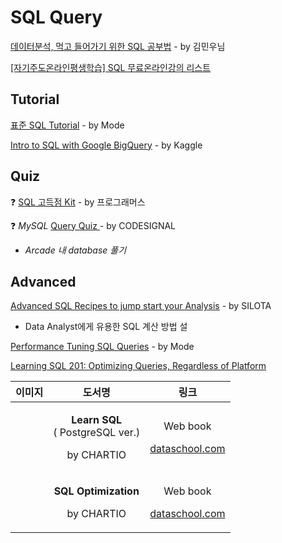 # SQL Query

[데이터분석, 먹고 들어가기 위한 SQL 공부법](https://brunch.co.kr/@minu-log/5) - by 김민우님

[\[자기주도온라인평생학습\] SQL 무료온라인강의 리스트](http://withmooc.com/%EC%9E%90%EA%B8%B0%EC%A3%BC%EB%8F%84%EC%98%A8%EB%9D%BC%EC%9D%B8%ED%8F%89%EC%83%9D%ED%95%99%EC%8A%B5-sql-%EB%A6%AC%EC%8A%A4%ED%8A%B8-30%EA%B0%9C-%EA%B5%90%EC%9C%A1%EA%B3%BC%EC%A0%95withmooc/?fbclid=IwAR1l7QMy9sPzrUhGSzE8uJXRiGDPmXNrOeTvSwTf2ZD-QDwLT0LAbfFQWQY)

## Tutorial

[표준 SQL Tutorial](https://mode.com/sql-tutorial/) - by Mode

[Intro to SQL with Google BigQuery](https://www.kaggle.com/learn/intro-to-sql) - by Kaggle

## Quiz

❓ [SQL 고득점 Kit](https://programmers.co.kr/learn/challenges?tab=sql_practice_kit) - by 프로그래머스

❓ _MySQL_ [Query Quiz ](https://codesignal.com/) - by CODESIGNAL  
  -  _Arcade 내 database 풀기_

## Advanced

[Advanced SQL Recipes to jump start your Analysis](http://www.silota.com/docs/recipes/) - by SILOTA  
  -  Data Analyst에게 유용한 SQL 계산 방법 설

[Performance Tuning SQL Queries](https://mode.com/resources/sql-tutorial/sql-performance-tuning/) - by Mode

[Learning SQL 201: Optimizing Queries, Regardless of Platform](https://towardsdatascience.com/learning-sql-201-optimizing-queries-regardless-of-platform-918a3af9c8b1)

<table>
  <thead>
    <tr>
      <th style="text-align:center">&#xC774;&#xBBF8;&#xC9C0;</th>
      <th style="text-align:center">&#xB3C4;&#xC11C;&#xBA85;</th>
      <th style="text-align:center">&#xB9C1;&#xD06C;</th>
    </tr>
  </thead>
  <tbody>
    <tr>
      <td style="text-align:center">
        <img src="https://dataschool.com/assets/images/book-covers/learn-sql@thumbnail.png"
        alt/>
      </td>
      <td style="text-align:center">
        <p><b>Learn SQL<br /></b>( PostgreSQL ver.)</p>
        <p>by CHARTIO</p>
      </td>
      <td style="text-align:center">
        <p>Web book</p>
        <p><a href="https://dataschool.com/learn-sql/">dataschool.com</a>
        </p>
      </td>
    </tr>
    <tr>
      <td style="text-align:center">
        <p></p>
        <p>
          <img src="https://dataschool.com/assets/images/book-covers/sql-optimization@thumbnail.png"
          alt/>
        </p>
      </td>
      <td style="text-align:center">
        <p><b>SQL Optimization</b>
        </p>
        <p>by CHARTIO</p>
      </td>
      <td style="text-align:center">
        <p>Web book</p>
        <p><a href="https://dataschool.com/sql-optimization/">dataschool.com</a>
        </p>
      </td>
    </tr>
  </tbody>
</table>
